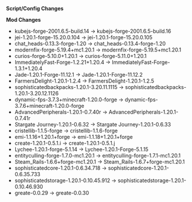 **Script/Config Changes**


**Mod Changes**
- kubejs-forge-2001.6.5-build.14 -> kubejs-forge-2001.6.5-build.16
- jei-1.20.1-forge-15.20.0.104 -> jei-1.20.1-forge-15.20.0.105
- chat_heads-0.13.3-forge-1.20 -> chat_heads-0.13.4-forge-1.20
- modernfix-forge-5.19.4+mc1.20.1 -> modernfix-forge-5.19.5+mc1.20.1
- curios-forge-5.10.0+1.20.1 -> curios-forge-5.11.0+1.20.1
- ImmediatelyFast-Forge-1.2.21+1.20.4 -> ImmediatelyFast-Forge-1.3.1+1.20.4
- Jade-1.20.1-Forge-11.12.1 -> Jade-1.20.1-Forge-11.12.2
- FarmersDelight-1.20.1-1.2.4 -> FarmersDelight-1.20.1-1.2.5
- sophisticatedbackpacks-1.20.1-3.20.11.1115 -> sophisticatedbackpacks-1.20.1-3.20.12.1126
- dynamic-fps-3.7.3+minecraft-1.20.0-forge -> dynamic-fps-3.7.6+minecraft-1.20.0-forge
- AdvancedPeripherals-1.20.1-0.7.40r -> AdvancedPeripherals-1.20.1-0.7.41r
- Stargate Journey-1.20.1-0.6.32 -> Stargate Journey-1.20.1-0.6.33
- cristellib-1.1.5-forge -> cristellib-1.1.6-forge
- emi-1.1.16+1.20.1+forge -> emi-1.1.18+1.20.1+forge
- create-1.20.1-0.5.1.i -> create-1.20.1-0.5.1.j
- Lychee-1.20.1-forge-5.1.14 -> Lychee-1.20.1-Forge-5.1.15
- entityculling-forge-1.7.0-mc1.20.1 -> entityculling-forge-1.7.1-mc1.20.1
- Steam_Rails-1.6.6+forge-mc1.20.1 -> Steam_Rails-1.6.7+forge-mc1.20.1
- sophisticatedcore-1.20.1-0.6.34.718 -> sophisticatedcore-1.20.1-0.6.35.733
- sophisticatedstorage-1.20.1-0.10.45.912 -> sophisticatedstorage-1.20.1-0.10.46.930
- greate-0.0.29 -> greate-0.0.30